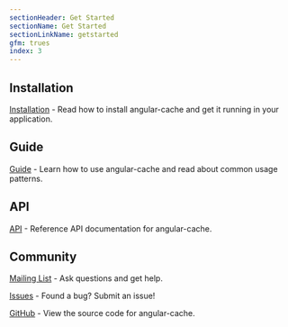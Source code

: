 ```yaml
---
sectionHeader: Get Started
sectionName: Get Started
sectionLinkName: getstarted
gfm: trues
index: 3
---
```

## Installation
[Installation](installation.html) - Read how to install angular-cache and get it running in your application.

## Guide
[Guide](installation.html) - Learn how to use angular-cache and read about common usage patterns.

## API
[API](api.html) - Reference API documentation for angular-cache.

## Community
[Mailing List](https://groups.google.com/forum/#!forum/angular-cache) - Ask questions and get help.

[Issues](https://github.com/jmdobry/angular-cache/issues?state=open) - Found a bug? Submit an issue!

[GitHub](https://github.com/jmdobry/angular-cache) - View the source code for angular-cache.